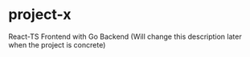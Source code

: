 # project-x
React-TS Frontend with Go Backend (Will change this description later when the project is concrete)
